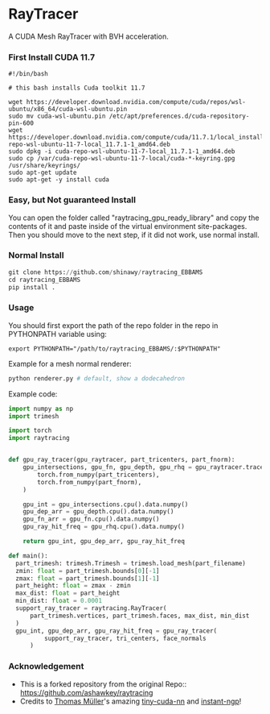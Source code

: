 # RayTracer

A CUDA Mesh RayTracer with BVH acceleration.

### First Install CUDA 11.7
```
#!/bin/bash 

# this bash installs Cuda toolkit 11.7

wget https://developer.download.nvidia.com/compute/cuda/repos/wsl-ubuntu/x86_64/cuda-wsl-ubuntu.pin
sudo mv cuda-wsl-ubuntu.pin /etc/apt/preferences.d/cuda-repository-pin-600
wget https://developer.download.nvidia.com/compute/cuda/11.7.1/local_installers/cuda-repo-wsl-ubuntu-11-7-local_11.7.1-1_amd64.deb
sudo dpkg -i cuda-repo-wsl-ubuntu-11-7-local_11.7.1-1_amd64.deb
sudo cp /var/cuda-repo-wsl-ubuntu-11-7-local/cuda-*-keyring.gpg /usr/share/keyrings/
sudo apt-get update
sudo apt-get -y install cuda

```

### Easy, but Not guaranteed Install
You can open the folder called "raytracing_gpu_ready_library" and copy the contents of it and paste inside of the virtual environment site-packages. Then you should move to the next step, if it did not work, use normal install. 


### Normal Install

```python
git clone https://github.com/shinawy/raytracing_EBBAMS
cd raytracing_EBBAMS
pip install .
```

### Usage
You should first export the path of the repo folder in the repo in PYTHONPATH variable using:
```
export PYTHONPATH="/path/to/raytracing_EBBAMS/:$PYTHONPATH"
```
Example for a mesh normal renderer:

```bash
python renderer.py # default, show a dodecahedron
```


Example code:

```python
import numpy as np
import trimesh

import torch
import raytracing


def gpu_ray_tracer(gpu_raytracer, part_tricenters, part_fnorm):
    gpu_intersections, gpu_fn, gpu_depth, gpu_rhq = gpu_raytracer.trace(
        torch.from_numpy(part_tricenters),
        torch.from_numpy(part_fnorm),
    )

    gpu_int = gpu_intersections.cpu().data.numpy()
    gpu_dep_arr = gpu_depth.cpu().data.numpy()
    gpu_fn_arr = gpu_fn.cpu().data.numpy()
    gpu_ray_hit_freq = gpu_rhq.cpu().data.numpy()

    return gpu_int, gpu_dep_arr, gpu_ray_hit_freq

def main():
  part_trimesh: trimesh.Trimesh = trimesh.load_mesh(part_filename)
  zmin: float = part_trimesh.bounds[0][-1]
  zmax: float = part_trimesh.bounds[1][-1]
  part_height: float = zmax - zmin
  max_dist: float = part_height
  min_dist: float = 0.0001
  support_ray_tracer = raytracing.RayTracer(
      part_trimesh.vertices, part_trimesh.faces, max_dist, min_dist
  )
  gpu_int, gpu_dep_arr, gpu_ray_hit_freq = gpu_ray_tracer(
          support_ray_tracer, tri_centers, face_normals
      )

```



### Acknowledgement
* This is a forked repository from the original Repo:: https://github.com/ashawkey/raytracing
* Credits to [Thomas Müller](https://tom94.net/)'s amazing [tiny-cuda-nn](https://github.com/NVlabs/tiny-cuda-nn) and [instant-ngp](https://github.com/NVlabs/instant-ngp)!
